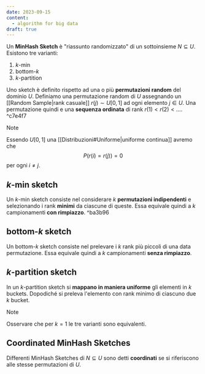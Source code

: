 ```yaml
---
date: 2023-09-15
content:
  - algorithm for big data
draft: true
---
```

Un **MinHash Sketch** è "riassunto randomizzato" di un sottoinsieme $N \subseteq U$.
Esistono tre varianti:
1. $k$-min
2. bottom-$k$
3. $k$-partition

Uno sketch è definito rispetto ad una o più **permutazioni random** del dominio $U$.
Definiamo una permutazione random di $U$ assegnando un [[Random Sample|rank casuale]] $r(j) \sim U\left[0,1\right]$  ad ogni elemento $j \in U$.
Una permutazione quindi e una **sequenza ordinata** di rank $r(1) < r(2) < ...$. ^c7e4f7

> [!note]
> Essendo $U\left[0,1\right]$ una [[Distribuzioni#Uniforme|uniforme continua]] avremo che $$P(r(i) = r(j)) = 0$$ per ogni $i \neq j$.
> 

## $k$-min sketch
Un $k$-min sketch consiste nel considerare $k$ **permutazioni indipendenti** e selezionando i rank **minimi** da ciascune di queste.
Essa equivale quindi a $k$ campionamenti **con rimpiazzo**. ^ba3b96

## bottom-$k$ sketch
Un bottom-$k$ sketch consiste nel prelevare i $k$ rank più piccoli di una data permutazione.
Essa equivale quindi a $k$ campionamenti **senza rimpiazzo**.

## $k$-partition sketch
In un $k$-partition sketch si **mappano in maniera uniforme** gli elementi in $k$ buckets.
Dopodiché si preleva l'elemento con rank minimo di ciascuno due $k$ bucket.

> [!note]
> Osservare che per $k=1$ le tre varianti sono equivalenti.

## Coordinated MinHash Sketches
Differenti MinHash Sketches di $N \subseteq U$ sono detti **coordinati** se si riferiscono alle stesse permutazioni di $U$.